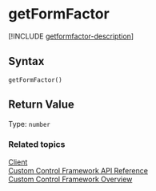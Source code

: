 # getFormFactor

[!INCLUDE [getformfactor-description](includes/getformfactor-description.md)]

## Syntax

`getFormFactor()`


## Return Value

Type: `number`

<!-- QUESTION: What kind of number values are expected here? -->

### Related topics

[Client](../client.md)<br />
[Custom Control Framework API Reference](../index.md)<br />
[Custom Control Framework Overview](../../custom-control-framework-overview.md)<br />